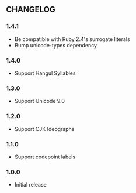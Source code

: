## CHANGELOG

### 1.4.1

* Be compatible with Ruby 2.4's surrogate literals
* Bump unicode-types dependency

### 1.4.0

* Support Hangul Syllables

### 1.3.0

* Support Unicode 9.0

### 1.2.0

* Support CJK Ideographs

### 1.1.0

* Support codepoint labels

### 1.0.0

* Initial release


